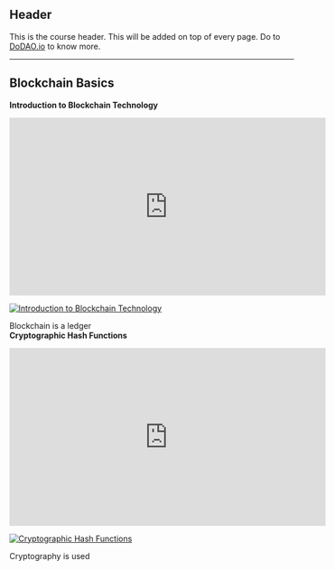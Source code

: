 ## Header
This is the course header. This will be added on top of every page. Do to [DoDAO.io](https://www.dodao.io) to know more.

 ---
 
 ## Blockchain Basics
 
 **Introduction to Blockchain Technology**

<iframe width="560" height="315" src="https://www.youtube.com/embed/u70_rafPs-0" 
  frameborder="0" 
  allow="accelerometer; autoplay; encrypted-media; gyroscope; picture-in-picture" 
  allowfullscreen>
</iframe>

[![Introduction to Blockchain Technology](https://img.youtube.com/vi/u70_rafPs-0/0.jpg)](https://www.youtube.com/watch?v=u70_rafPs-0)     

Blockchain is a ledger    
 **Cryptographic Hash Functions**

<iframe width="560" height="315" src="https://www.youtube.com/embed/WSejk1E6fRo" 
  frameborder="0" 
  allow="accelerometer; autoplay; encrypted-media; gyroscope; picture-in-picture" 
  allowfullscreen>
</iframe>

[![Cryptographic Hash Functions](https://img.youtube.com/vi/WSejk1E6fRo/0.jpg)](https://www.youtube.com/watch?v=WSejk1E6fRo)     

Cryptography is used    
 
